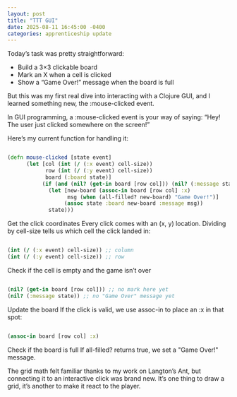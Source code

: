 ```yaml
---
layout: post
title: "TTT GUI"
date: 2025-08-11 16:45:00 -0400
categories: apprenticeship update
---
```


Today’s task was pretty straightforward:

- Build a 3×3 clickable board
- Mark an X when a cell is clicked
- Show a “Game Over!” message when the board is full

But this was my first real dive into interacting with a Clojure GUI, and I
learned something new, the :mouse-clicked event.

In GUI programming, a :mouse-clicked event is your way of saying: “Hey! The
user just clicked somewhere on the screen!”

Here’s my current function for handling it:

```clojure

(defn mouse-clicked [state event]
      (let [col (int (/ (:x event) cell-size))
            row (int (/ (:y event) cell-size))
            board (:board state)]
           (if (and (nil? (get-in board [row col])) (nil? (:message state)))
             (let [new-board (assoc-in board [row col] :x)
                   msg (when (all-filled? new-board) "Game Over!")]
                  (assoc state :board new-board :message msg))
             state)))

```

Get the click coordinates
Every click comes with an (x, y) location.
Dividing by cell-size tells us which cell the click landed in:

```clojure

(int (/ (:x event) cell-size)) ;; column
(int (/ (:y event) cell-size)) ;; row

```

Check if the cell is empty and the game isn’t over

```clojure

(nil? (get-in board [row col])) ;; no mark here yet
(nil? (:message state)) ;; no "Game Over" message yet

```

Update the board
If the click is valid, we use assoc-in to place an :x in that spot:

```clojure

(assoc-in board [row col] :x)

```

Check if the board is full
If all-filled? returns true, we set a "Game Over!" message.

The grid math felt familiar thanks to my work on Langton’s Ant, but connecting
it to an interactive click was brand new. It’s one thing to draw a grid, it’s
another to make it react to the player.